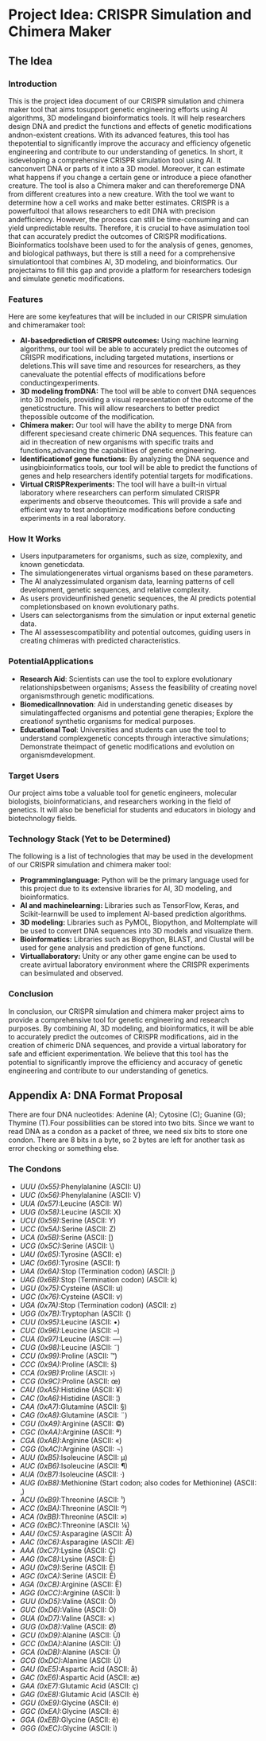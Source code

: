 # Project Idea: CRISPR Simulation and Chimera Maker

## The Idea

### Introduction

This is the project idea document of our CRISPR simulation and chimera maker tool that aims tosupport genetic engineering efforts using AI algorithms, 3D modelingand bioinformatics tools. It will help researchers design DNA and predict the functions and effects of genetic modifications andnon-existent creations. With its advanced features, this tool has thepotential to significantly improve the accuracy and efficiency ofgenetic engineering and contribute to our understanding of genetics.
In short, it isdeveloping a comprehensive CRISPR simulation tool using AI. It canconvert DNA or parts of it into a 3D model. Moreover, it can estimate what happens if you change a certain gene or introduce a piece ofanother creature. The tool is also a Chimera maker and can thereforemerge DNA from different creatures into a new creature. With the tool we want to determine how a cell works and make better estimates.
CRISPR is a powerfultool that allows researchers to edit DNA with precision andefficiency. However, the process can still be time-consuming and can yield unpredictable results. Therefore, it is crucial to have asimulation tool that can accurately predict the outcomes of CRISPR modifications.
Bioinformatics toolshave been used to for the analysis of genes, genomes, and biological pathways, but there is still a need for a comprehensive simulationtool that combines AI, 3D modeling, and bioinformatics. Our projectaims to fill this gap and provide a platform for researchers todesign and simulate genetic modifications.

### Features

Here are some keyfeatures that will be included in our CRISPR simulation and chimeramaker tool:

- **AI-basedprediction of CRISPR outcomes:** Using machine learning algorithms, our tool will be able to accurately predict the outcomes of CRISPR modifications, including targeted mutations, insertions or deletions.This will save time and resources for researchers, as they canevaluate the potential effects of modifications before conductingexperiments.
- **3D modeling fromDNA:** The tool will be able to convert DNA sequences into 3D models, providing a visual representation of the outcome of the geneticstructure. This will allow researchers to better predict thepossible outcome of the modification.
- **Chimera maker:** Our tool will have the ability to merge DNA from different speciesand create chimeric DNA sequences. This feature can aid in thecreation of new organisms with specific traits and functions,advancing the capabilities of genetic engineering.
- **Identificationof gene functions:** By analyzing the DNA sequence and usingbioinformatics tools, our tool will be able to predict the functions of genes and help researchers identify potential targets for modifications.
- **Virtual CRISPRexperiments:** The tool will have a built-in virtual laboratory where researchers can perform simulated CRISPR experiments and observe theoutcomes. This will provide a safe and efficient way to test andoptimize modifications before conducting experiments in a real laboratory.

### How It Works

* Users inputparameters for organisms, such as size, complexity, and known geneticdata.
* The simulationgenerates virtual organisms based on these parameters.
* The AI analyzessimulated organism data, learning patterns of cell development, genetic sequences, and relative complexity.
* As users provideunfinished genetic sequences, the AI predicts potential completionsbased on known evolutionary paths.
* Users can selectorganisms from the simulation or input external genetic data.
* The AI assessescompatibility and potential outcomes, guiding users in creating chimeras with predicted characteristics.

### PotentialApplications

* **Research Aid**: Scientists can use the tool to explore evolutionary relationshipsbetween organisms; Assess the feasibility of creating novel organismsthrough genetic modifications.
* **BiomedicalInnovation**: Aid in understanding genetic diseases by simulatingaffected organisms and potential gene therapies; Explore the creationof synthetic organisms for medical purposes.
* **Educational Tool**: Universities and students can use the tool to understand complexgenetic concepts through interactive simulations; Demonstrate theimpact of genetic modifications and evolution on organismdevelopment.

### Target Users

Our project aims tobe a valuable tool for genetic engineers, molecular biologists, bioinformaticians, and researchers working in the field of genetics. It will also be beneficial for students and educators in biology and biotechnology fields.

### Technology Stack (Yet to be Determined)

The following is a list of technologies that may be used in the development of our CRISPR simulation and chimera maker tool:

- **Programminglanguage:** Python will be the primary language used for this project due to its extensive libraries for AI, 3D modeling, and bioinformatics.
- **AI and machinelearning:** Libraries such as TensorFlow, Keras, and Scikit-learnwill be used to implement AI-based prediction algorithms.
- **3D modeling:** Libraries such as PyMOL, Biopython, and Moltemplate will be used to convert DNA sequences into 3D models and visualize them.
- **Bioinformatics:** Libraries such as Biopython, BLAST, and Clustal will be used for gene analysis and prediction of gene functions.
- **Virtuallaboratory:** Unity or any other game engine can be used to create avirtual laboratory environment where the CRISPR experiments can besimulated and observed.

### Conclusion

In conclusion, our CRISPR simulation and chimera maker project aims to provide a comprehensive tool for genetic engineering and research purposes. By combining AI, 3D modeling, and bioinformatics, it will be able to accurately predict the outcomes of CRISPR modifications, aid in the creation of chimeric DNA sequences, and provide a virtual laboratory for safe and efficient experimentation. We believe that this tool has the potential to significantly improve the efficiency and accuracy of genetic engineering and contribute to our understanding of genetics. 

## Appendix A: DNA Format Proposal

There are four DNA nucleotides: Adenine (A); Cytosine (C); Guanine (G); Thymine (T).Four possibilities can be stored into two bits. Since we want to read DNA as a condon as a packet of three, we need six bits to store one condon. There are 8 bits in a byte, so 2 bytes are left for another task as error checking or something else.

### The Condons

- *UUU (0x55)*:Phenylalanine (ASCII: U)
- *UUC (0x56)*:Phenylalanine (ASCII: V)
- *UUA (0x57)*:Leucine (ASCII: W)
- *UUG (0x58)*:Leucine (ASCII: X)
- *UCU (0x59)*:Serine (ASCII: Y)
- *UCC (0x5A)*:Serine (ASCII: Z)
- *UCA (0x5B)*:Serine (ASCII: \[)
- *UCG (0x5C)*:Serine (ASCII: \\)
- *UAU (0x65)*:Tyrosine (ASCII: e)
- *UAC (0x66)*:Tyrosine (ASCII: f)
- *UAA (0x6A)*:Stop (Termination codon) (ASCII: j)
- *UAG (0x6B)*:Stop (Termination codon) (ASCII: k)
- *UGU (0x75)*:Cysteine (ASCII: u)
- *UGC (0x76)*:Cysteine (ASCII: v)
- *UGA (0x7A)*:Stop (Termination codon) (ASCII: z)
- *UGG (0x7B)*:Tryptophan (ASCII: {)
- *CUU (0x95)*:Leucine (ASCII: •)
- *CUC (0x96)*:Leucine (ASCII: –)
- *CUA (0x97)*:Leucine (ASCII: —)
- *CUG (0x98)*:Leucine (ASCII: ˜)
- *CCU (0x99)*:Proline (ASCII: ™)
- *CCC (0x9A)*:Proline (ASCII: š)
- *CCA (0x9B)*:Proline (ASCII: ›)
- *CCG (0x9C)*:Proline (ASCII: œ)
- *CAU (0xA5)*:Histidine (ASCII: ¥)
- *CAC (0xA6)*:Histidine (ASCII: ¦)
- *CAA (0xA7)*:Glutamine (ASCII: §)
- *CAG (0xA8)*:Glutamine (ASCII: ¨)
- *CGU (0xA9)*:Arginine (ASCII: ©)
- *CGC (0xAA)*:Arginine (ASCII: ª)
- *CGA (0xAB)*:Arginine (ASCII: «)
- *CGG (0xAC)*:Arginine (ASCII: ¬)
- *AUU (0xB5)*:Isoleucine (ASCII: µ)
- *AUC (0xB6)*:Isoleucine (ASCII: ¶)
- *AUA (0xB7)*:Isoleucine (ASCII: ·)
- *AUG (0xB8)*:Methionine (Start codon; also codes for Methionine) (ASCII: ¸)
- *ACU (0xB9)*:Threonine (ASCII: ¹)
- *ACC (0xBA)*:Threonine (ASCII: º)
- *ACA (0xBB)*:Threonine (ASCII: »)
- *ACG (0xBC)*:Threonine (ASCII: ¼)
- *AAU (0xC5)*:Asparagine (ASCII: Å)
- *AAC (0xC6)*:Asparagine (ASCII: Æ)
- *AAA (0xC7)*:Lysine (ASCII: Ç)
- *AAG (0xC8)*:Lysine (ASCII: È)
- *AGU (0xC9)*:Serine (ASCII: É)
- *AGC (0xCA)*:Serine (ASCII: Ê)
- *AGA (0xCB)*:Arginine (ASCII: Ë)
- *AGG (0xCC)*:Arginine (ASCII: Ì)
- *GUU (0xD5)*:Valine (ASCII: Õ)
- *GUC (0xD6)*:Valine (ASCII: Ö)
- *GUA (0xD7)*:Valine (ASCII: ×)
- *GUG (0xD8)*:Valine (ASCII: Ø)
- *GCU (0xD9)*:Alanine (ASCII: Ù)
- *GCC (0xDA)*:Alanine (ASCII: Ú)
- *GCA (0xDB)*:Alanine (ASCII: Û)
- *GCG (0xDC)*:Alanine (ASCII: Ü)
- *GAU (0xE5)*:Aspartic Acid (ASCII: å)
- *GAC (0xE6)*:Aspartic Acid (ASCII: æ)
- *GAA (0xE7)*:Glutamic Acid (ASCII: ç)
- *GAG (0xE8)*:Glutamic Acid (ASCII: è)
- *GGU (0xE9)*:Glycine (ASCII: é)
- *GGC (0xEA)*:Glycine (ASCII: ê)
- *GGA (0xEB)*:Glycine (ASCII: ë)
- *GGG (0xEC)*:Glycine (ASCII: ì)
